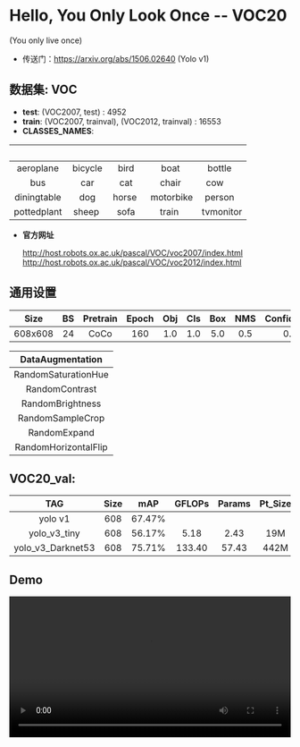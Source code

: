 # Hello, You Only Look Once -- VOC20
(You only live once)

- 传送门：https://arxiv.org/abs/1506.02640 (Yolo v1)

## 数据集: VOC 
- **test**: (VOC2007, test) : 4952
- **train**: (VOC2007, trainval), (VOC2012, trainval) : 16553
- **CLASSES_NAMES**: 

|             |          |         |           |           |
| :---------: | :------: | :-----: | :-------: | :-------: |
|  aeroplane  | bicycle  |  bird   |   boat    | bottle    |
|     bus     |   car    |  cat    |  chair    | cow       |
| diningtable |   dog    | horse   | motorbike | person    |
| pottedplant |  sheep   |  sofa   |  train    | tvmonitor |

- **官方网址** 

    http://host.robots.ox.ac.uk/pascal/VOC/voc2007/index.html
    http://host.robots.ox.ac.uk/pascal/VOC/voc2012/index.html


## 通用设置
| Size  |  BS | Pretrain| Epoch| Obj | Cls |  Box | NMS | Confidence| APT |
| :---: |:---:|  :---:  | :---:|:---:|:---:| :---:|:---:| :---:    | :---:|
|608x608|  24 |   CoCo  |  160 | 1.0 | 1.0 | 5.0  | 0.5 |  0.3     | SGD  |

|DataAugmentation    |
|        :---:       |
|RandomSaturationHue |
|RandomContrast      |
|RandomBrightness    |
|RandomSampleCrop    |
|RandomExpand        |
|RandomHorizontalFlip|


## VOC20_val:
| TAG  |  Size|    mAP    |    GFLOPs     |Params |Pt_Size| FPS |
| :---: |   :---:   | :---:   |  :---:  |:---:  |:---:  |:---:  |
|yolo v1|   608   |67.47%  |         | |||
|yolo_v3_tiny|   608   |56.17%  |   5.18      | 2.43| 19M|75.44(1050Ti)|
|yolo_v3_Darknet53|   608   |75.71%  |  133.40      | 57.43| 442M|10.32(1050Ti)|

## Demo

<video src="https://github.com/user-attachments/assets/d5811825-8c58-4f0f-9067-a79d0c9966dc" 
       controls 
       width="100%" 
       height="auto" 
       style="max-width: 720px; height: auto; display: block; object-fit: contain;">
</video>

